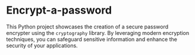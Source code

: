 # Encrypt-a-password
This Python project showcases the creation of a secure password encrypter using the `cryptography` library. By leveraging modern encryption techniques, you can safeguard sensitive information and enhance the security of your applications.
